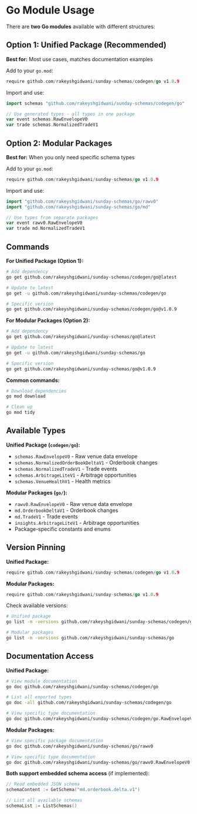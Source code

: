# Go Module Usage

There are **two Go modules** available with different structures:

## Option 1: Unified Package (Recommended)

**Best for:** Most use cases, matches documentation examples

Add to your `go.mod`:
```go
require github.com/rakeyshgidwani/sunday-schemas/codegen/go v1.0.9
```

Import and use:
```go
import schemas "github.com/rakeyshgidwani/sunday-schemas/codegen/go"

// Use generated types - all types in one package
var event schemas.RawEnvelopeV0
var trade schemas.NormalizedTradeV1
```

## Option 2: Modular Packages

**Best for:** When you only need specific schema types

Add to your `go.mod`:
```go
require github.com/rakeyshgidwani/sunday-schemas/go v1.0.9
```

Import and use:
```go
import "github.com/rakeyshgidwani/sunday-schemas/go/rawv0"
import "github.com/rakeyshgidwani/sunday-schemas/go/md"

// Use types from separate packages
var event rawv0.RawEnvelopeV0
var trade md.NormalizedTradeV1
```

## Commands

**For Unified Package (Option 1):**
```bash
# Add dependency
go get github.com/rakeyshgidwani/sunday-schemas/codegen/go@latest

# Update to latest
go get -u github.com/rakeyshgidwani/sunday-schemas/codegen/go

# Specific version
go get github.com/rakeyshgidwani/sunday-schemas/codegen/go@v1.0.9
```

**For Modular Packages (Option 2):**
```bash
# Add dependency
go get github.com/rakeyshgidwani/sunday-schemas/go@latest

# Update to latest
go get -u github.com/rakeyshgidwani/sunday-schemas/go

# Specific version
go get github.com/rakeyshgidwani/sunday-schemas/go@v1.0.9
```

**Common commands:**
```bash
# Download dependencies
go mod download

# Clean up
go mod tidy
```

## Available Types

**Unified Package (`codegen/go`):**
- `schemas.RawEnvelopeV0` - Raw venue data envelope
- `schemas.NormalizedOrderBookDeltaV1` - Orderbook changes
- `schemas.NormalizedTradeV1` - Trade events
- `schemas.ArbitrageLiteV1` - Arbitrage opportunities
- `schemas.VenueHealthV1` - Health metrics

**Modular Packages (`go/`):**
- `rawv0.RawEnvelopeV0` - Raw venue data envelope
- `md.OrderbookDeltaV1` - Orderbook changes
- `md.TradeV1` - Trade events
- `insights.ArbitrageLiteV1` - Arbitrage opportunities
- Package-specific constants and enums

## Version Pinning

**Unified Package:**
```go
require github.com/rakeyshgidwani/sunday-schemas/codegen/go v1.0.9
```

**Modular Packages:**
```go
require github.com/rakeyshgidwani/sunday-schemas/go v1.0.9
```

Check available versions:
```bash
# Unified package
go list -m -versions github.com/rakeyshgidwani/sunday-schemas/codegen/go

# Modular packages
go list -m -versions github.com/rakeyshgidwani/sunday-schemas/go
```

## Documentation Access

**Unified Package:**
```bash
# View module documentation
go doc github.com/rakeyshgidwani/sunday-schemas/codegen/go

# List all exported types
go doc -all github.com/rakeyshgidwani/sunday-schemas/codegen/go

# View specific type documentation
go doc github.com/rakeyshgidwani/sunday-schemas/codegen/go.RawEnvelopeV0
```

**Modular Packages:**
```bash
# View specific package documentation
go doc github.com/rakeyshgidwani/sunday-schemas/go/rawv0

# View specific type documentation
go doc github.com/rakeyshgidwani/sunday-schemas/go/rawv0.RawEnvelopeV0
```

**Both support embedded schema access** (if implemented):
```go
// Read embedded JSON schema
schemaContent := GetSchema("md.orderbook.delta.v1")

// List all available schemas
schemaList := ListSchemas()
```